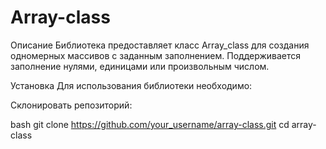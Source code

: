 # Array-class
Описание
Библиотека предоставляет класс Array_class для создания одномерных массивов с заданным заполнением. Поддерживается заполнение нулями, единицами или произвольным числом.

Установка
Для использования библиотеки необходимо:

Склонировать репозиторий:

bash
git clone https://github.com/your_username/array-class.git
cd array-class
